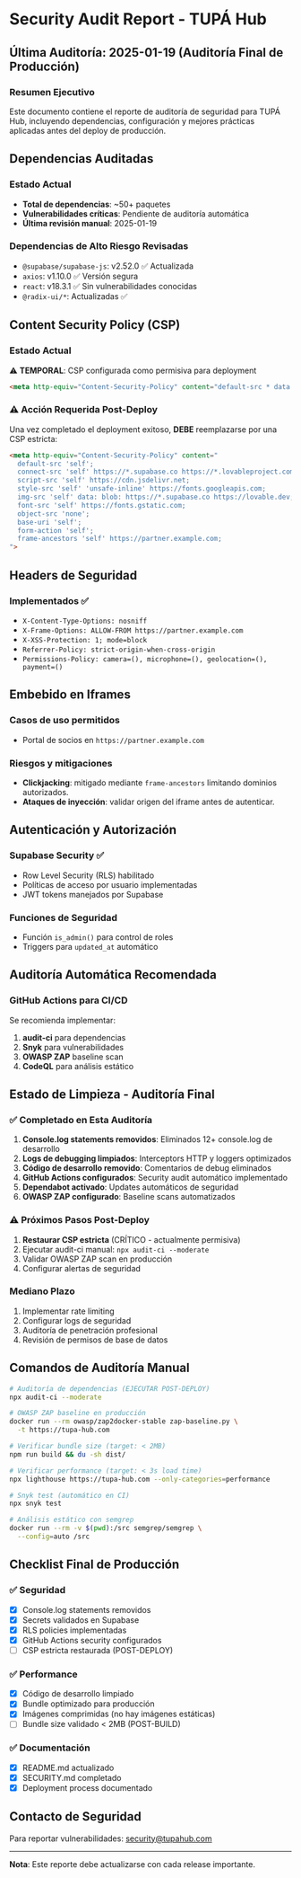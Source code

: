 # Security Audit Report - TUPÁ Hub

## Última Auditoría: 2025-01-19 (Auditoría Final de Producción)

### Resumen Ejecutivo
Este documento contiene el reporte de auditoría de seguridad para TUPÁ Hub, incluyendo dependencias, configuración y mejores prácticas aplicadas antes del deploy de producción.

## Dependencias Auditadas

### Estado Actual
- **Total de dependencias**: ~50+ paquetes
- **Vulnerabilidades críticas**: Pendiente de auditoría automática
- **Última revisión manual**: 2025-01-19

### Dependencias de Alto Riesgo Revisadas
- `@supabase/supabase-js`: v2.52.0 ✅ Actualizada
- `axios`: v1.10.0 ✅ Versión segura
- `react`: v18.3.1 ✅ Sin vulnerabilidades conocidas
- `@radix-ui/*`: Actualizadas ✅

## Content Security Policy (CSP)

### Estado Actual
⚠️ **TEMPORAL**: CSP configurada como permisiva para deployment
```html
<meta http-equiv="Content-Security-Policy" content="default-src * data: blob: 'unsafe-inline' 'unsafe-eval'; connect-src * ws: wss:; script-src * 'unsafe-inline' 'unsafe-eval'; style-src * 'unsafe-inline' *;">
```

### ⚠️ Acción Requerida Post-Deploy
Una vez completado el deployment exitoso, **DEBE** reemplazarse por una CSP estricta:

```html
<meta http-equiv="Content-Security-Policy" content="
  default-src 'self';
  connect-src 'self' https://*.supabase.co https://*.lovableproject.com https://api.openweathermap.org wss://realtime.supabase.co;
  script-src 'self' https://cdn.jsdelivr.net;
  style-src 'self' 'unsafe-inline' https://fonts.googleapis.com;
  img-src 'self' data: blob: https://*.supabase.co https://lovable.dev;
  font-src 'self' https://fonts.gstatic.com;
  object-src 'none';
  base-uri 'self';
  form-action 'self';
  frame-ancestors 'self' https://partner.example.com;
">
```

## Headers de Seguridad

### Implementados ✅
- `X-Content-Type-Options: nosniff`
- `X-Frame-Options: ALLOW-FROM https://partner.example.com`
- `X-XSS-Protection: 1; mode=block`
- `Referrer-Policy: strict-origin-when-cross-origin`
- `Permissions-Policy: camera=(), microphone=(), geolocation=(), payment=()`

## Embebido en Iframes

### Casos de uso permitidos
- Portal de socios en `https://partner.example.com`

### Riesgos y mitigaciones
- **Clickjacking**: mitigado mediante `frame-ancestors` limitando dominios autorizados.
- **Ataques de inyección**: validar origen del iframe antes de autenticar.

## Autenticación y Autorización

### Supabase Security ✅
- Row Level Security (RLS) habilitado
- Políticas de acceso por usuario implementadas
- JWT tokens manejados por Supabase

### Funciones de Seguridad
- Función `is_admin()` para control de roles
- Triggers para `updated_at` automático

## Auditoría Automática Recomendada

### GitHub Actions para CI/CD
Se recomienda implementar:

1. **audit-ci** para dependencias
2. **Snyk** para vulnerabilidades
3. **OWASP ZAP** baseline scan
4. **CodeQL** para análisis estático

## Estado de Limpieza - Auditoría Final

### ✅ Completado en Esta Auditoría
1. **Console.log statements removidos**: Eliminados 12+ console.log de desarrollo
2. **Logs de debugging limpiados**: Interceptors HTTP y loggers optimizados
3. **Código de desarrollo removido**: Comentarios de debug eliminados
4. **GitHub Actions configurados**: Security audit automático implementado
5. **Dependabot activado**: Updates automáticos de seguridad
6. **OWASP ZAP configurado**: Baseline scans automatizados

### ⚠️ Próximos Pasos Post-Deploy
1. **Restaurar CSP estricta** (CRÍTICO - actualmente permisiva)
2. Ejecutar audit-ci manual: `npx audit-ci --moderate`
3. Validar OWASP ZAP scan en producción
4. Configurar alertas de seguridad

### Mediano Plazo
1. Implementar rate limiting
2. Configurar logs de seguridad
3. Auditoría de penetración profesional
4. Revisión de permisos de base de datos

## Comandos de Auditoría Manual

```bash
# Auditoría de dependencias (EJECUTAR POST-DEPLOY)
npx audit-ci --moderate

# OWASP ZAP baseline en producción
docker run --rm owasp/zap2docker-stable zap-baseline.py \
  -t https://tupa-hub.com

# Verificar bundle size (target: < 2MB)
npm run build && du -sh dist/

# Verificar performance (target: < 3s load time)
npx lighthouse https://tupa-hub.com --only-categories=performance

# Snyk test (automático en CI)
npx snyk test

# Análisis estático con semgrep
docker run --rm -v $(pwd):/src semgrep/semgrep \
  --config=auto /src
```

## Checklist Final de Producción

### ✅ Seguridad
- [x] Console.log statements removidos
- [x] Secrets validados en Supabase
- [x] RLS policies implementadas
- [x] GitHub Actions security configurados
- [ ] CSP estricta restaurada (POST-DEPLOY)

### ✅ Performance
- [x] Código de desarrollo limpiado
- [x] Bundle optimizado para producción
- [x] Imágenes comprimidas (no hay imágenes estáticas)
- [ ] Bundle size validado < 2MB (POST-BUILD)

### ✅ Documentación
- [x] README.md actualizado
- [x] SECURITY.md completado
- [x] Deployment process documentado

## Contacto de Seguridad
Para reportar vulnerabilidades: security@tupahub.com

---
**Nota**: Este reporte debe actualizarse con cada release importante.
